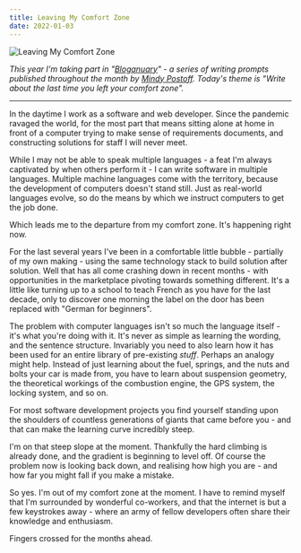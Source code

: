 ```yaml
---
title: Leaving My Comfort Zone
date: 2022-01-03
---
```


![Leaving My Comfort Zone](https://source.unsplash.com/_nRpqIBM40Q/1600x900)

*This year I'm taking part in "[Bloganuary](https://bloganuary.wordpress.com/)" - a series of writing prompts published throughout the month by [Mindy Postoff](https://bloganuary.wordpress.com/author/mindywoothemes/). Today's theme is "Write about the last time you left your comfort zone".*

---

In the daytime I work as a software and web developer. Since the pandemic ravaged the world, for the most part that means sitting alone at home in front of a computer trying to make sense of requirements documents, and constructing solutions for staff I will never meet.

While I may not be able to speak multiple languages - a feat I'm always captivated by when others perform it - I can write software in multiple languages. Multiple machine languages come with the territory, because the development of computers doesn't stand still. Just as real-world languages evolve, so do the means by which we instruct computers to get the job done.

Which leads me to the departure from my comfort zone. It's happening right now.

For the last several years I've been in a comfortable little bubble - partially of my own making - using the same technology stack to build solution after solution. Well that has all come crashing down in recent months - with opportunities in the marketplace pivoting towards something different. It's a little like turning up to a school to teach French as you have for the last decade, only to discover one morning the label on the door has been replaced with "German for beginners".

The problem with computer languages isn't so much the language itself - it's what you're doing with it. It's never as simple as learning the wording, and the sentence structure. Invariably you need to also learn how it has been used for an entire library of pre-existing *stuff*. Perhaps an analogy might help. Instead of just learning about the fuel, springs, and the nuts and bolts your car is made from, you have to learn about suspension geometry, the theoretical workings of the combustion engine, the GPS system, the locking system, and so on.

For most software development projects you find yourself standing upon the shoulders of countless generations of giants that came before you - and that can make the learning curve incredibly steep.

I'm on that steep slope at the moment. Thankfully the hard climbing is already done, and the gradient is beginning to level off. Of course the problem now is looking back down, and realising how high you are - and how far you might fall if you make a mistake.

So yes. I'm out of my comfort zone at the moment. I have to remind myself that I'm surrounded by wonderful co-workers, and that the internet is but a few keystrokes away - where an army of fellow developers often share their knowledge and enthusiasm.

Fingers crossed for the months ahead.
